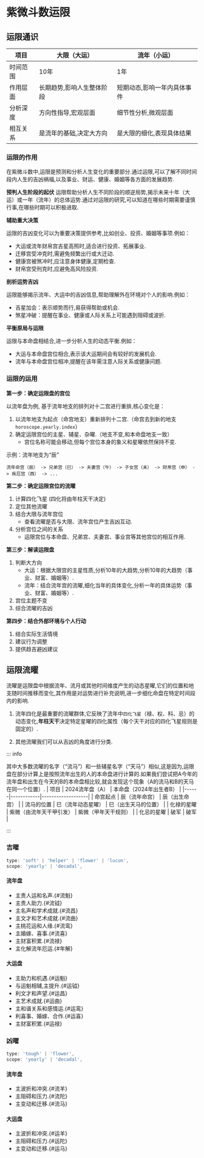 # 紫微斗数运限

## 运限通识

| 项目 | 大限（大运） | 流年（小运） |
|------|--------------|--------------|
| 时间范围 | 10年 | 1年 |
| 作用层面 | 长期趋势,影响人生整体阶段 | 短期动态,影响一年内具体事件 |
| 分析深度 | 方向性指导,宏观层面 | 细节性分析,微观层面 |
| 相互关系 | 是流年的基础,决定大方向 | 是大限的细化,表现具体结果 |

### 运限的作用

在紫微斗数中,运限是预测和分析人生变化的重要部分.通过运限,可以了解不同时间段内人生的吉凶祸福,以及事业、财运、健康、婚姻等各方面的发展趋势.

**预判人生阶段的起伏**
运限帮助分析人生不同阶段的顺逆局势,揭示未来十年（大运）或一年（流年）的总体运势.通过对运限的研究,可以知道在哪些时期需要谨慎行事,在哪些时期可以积极进取.

**辅助重大决策**

运限的吉凶变化可以为重要决策提供参考,比如创业、投资、婚姻等事项.例如：

- 大运或流年财帛宫吉星高照时,适合进行投资、拓展事业.
- 迁移宫受冲克时,需避免频繁出行或大迁动.
- 健康宫被煞冲时,应注意身体健康,定期检查.
- 财帛宫受刑克时,应避免高风险投资.

**剖析运势吉凶**

运限能够揭示流年、大运中的吉凶信息,帮助理解外在环境对个人的影响.例如：

- 吉星加会：表示顺势而行,易获得帮助或机会.
- 煞星冲破：提醒在事业、健康或人际关系上可能遇到阻碍或波折.

**平衡原局与运限**

运限与本命盘相结合,进一步分析人生的动态平衡.例如：

- 大运与本命盘宫位相合,表示该大运期间会有较好的发展机会.
- 流年与本命盘宫位相冲,提醒在该年需注意人际关系或健康问题.

### 运限的运用

**第一步：确定运限盘的宫位**

以流年盘为例, 基于流年地支的排列对十二宫进行重排,核心变化是：

1. 以流年地支为起点（命宫地支）重新排列十二宫.（命宫去到新的地支`horoscope.yearly.index`）
2. 确定运限宫位的主星、辅星、杂曜.（地支不变,和本命盘地支一致）
   - 宫位名称可能会移动,但每个宫位本身的象义和星曜依然保持不变.

示例：流年地支为“辰”

```
流年命宫（辰） -> 兄弟宫（巳） -> 夫妻宫（午） -> 子女宫（未） -> 财帛宫（申） -> 疾厄宫（酉） -> ...
```

**第二步：确定运限宫位的流曜**

1. 计算四化飞星 (四化将由年柱天干决定)
2. 定位其他流曜
3. 结合大限与流年宫位
   - 查看流曜是否与大限、流年宫位产生吉凶互动.
4. 分析宫位之间的关系
   - 运限宫位与本命盘、兄弟宫、夫妻宫、事业宫等其他宫位的相互作用.

**第三步：解读运限盘**

1. 判断大方向
   - 大运：根据大限宫的主星性质,分析10年的大趋势,分析10年的大趋势（事业、财富、婚姻等）.
   - 流年：结合流年宫的流曜,细化当年的具体变化,分析一年的具体运势（事业、财富、婚姻等）.
2. 宫位主题不变
3. 综合流曜的吉凶

**第四步：结合外部环境与个人行动**

1. 结合实际生活情境
2. 建议行为调整
3. 提供趋吉避凶建议



## 运限流曜

流曜是运限盘中根据流年、流月或其他时间维度产生的动态星曜,它们的位置和地支随时间推移而变化,其作用是对运势进行补充说明,进一步细化命盘在特定时间段内的影响.

1. 流年四化是最重要的流曜群体,它反映了流年中`四化飞星`（禄、权、科、忌）的动态变化,**年柱天干**决定特定星曜的四化属性（每个天干对应的四化飞星规则是固定的）.

2. 其他流曜我们可以从吉凶的角度进行分类.

::: info

其中大多数流曜的名字（“流马”）和一些辅星名字（“天马”）相似,这是因为,运限盘在部分计算上是按照流年出生的人的本命盘进行计算的.如果我们尝试把A今年的流年盘和出生在今天的B的本命盘相比较,就会发现这个现象（A的流马和B的天马在同一个位置）.
| 项目 | 2024流年盘（A） | 本命盘（2024年出生者B） |
|------|------------|-------------------|
| 命宫起点 | 辰（流年命宫） | 辰（出生命宫） |
| 流马的位置 | 巳（流年动态星曜） | 巳（出生天马的位置） |
| 化禄的星曜 | 紫微（由流年天干甲引发） | 紫微（甲年天干规则） |
| 化忌的星曜 | 破军 | 破军 |

:::

### 吉曜

```js
type: 'soft' | 'helper' | 'flower' | 'lucun',
scope: 'yearly' | 'decadal',
```
#### 流年盘

- 主贵人运和名声.{#流魁}
- 主贵人助力.{#流钺}
- 主名声和学术成就.{#流昌}
- 主文才和艺术成就.{#流曲}
- 主桃花运和人缘.{#流鸾}
- 主婚嫁、喜事.{#流喜}
- 主财富积累.{#流禄}
- 主化解流年厄运.{#年解}

#### 大运盘

- 主助力和机遇.{#运魁}
- 与运魁相辅,主提升.{#运钺}
- 利文才和声望.{#运昌}
- 主艺术成就.{#运曲}
- 主和谐关系和感情运.{#运鸾}
- 利喜事、婚嫁、合作.{#运喜}
- 主财富积累.{#运禄}

### 凶曜

```js
type: 'tough' | 'flower',
scope: 'yearly' | 'decadal',
```
#### 流年盘

- 主波折和冲突.{#流羊}
- 主阻碍和压力.{#流陀}
- 主变动和迁移.{#流马}

#### 大运盘

- 主波折和冲突.{#运羊}
- 主阻碍和压力.{#运陀}
- 主变动和迁移.{#运马}

